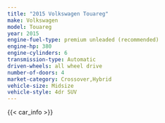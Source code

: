 ```yaml
---
title: "2015 Volkswagen Touareg"
make: Volkswagen
model: Touareg
year: 2015
engine-fuel-type: premium unleaded (recommended)
engine-hp: 380
engine-cylinders: 6
transmission-type: Automatic
driven-wheels: all wheel drive
number-of-doors: 4
market-category: Crossover,Hybrid
vehicle-size: Midsize
vehicle-style: 4dr SUV
---
```


{{< car_info >}}
